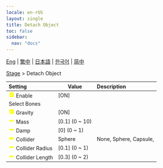 ```yaml
---
locale: en-rUS
layout: single
title: Detach Object
toc: false
sidebar:
  nav: "docs"
---
```

[Eng](/dancexr/menu/2025.4/stage/detach_object) | [繁中](/tw/dancexr/menu/2025.4/stage/detach_object) | [日本語](/jp/dancexr/menu/2025.4/stage/detach_object) | [한국어](/kr/dancexr/menu/2025.4/stage/detach_object) | [简中](/zh/dancexr/menu/2025.4/stage/detach_object)

[Stage](../menu#Stage) > Detach Object



| Setting | Value | Description |
| :--- | --- | :--- |
|<nobr> ![check_on icon](/images/icon/ic_check_on.png)  Enable</nobr>| [ON] | 
|<nobr> Select Bones</nobr>|| 
|<nobr> ![check_on icon](/images/icon/ic_check_on.png)  Gravity</nobr>| [ON] | 
|<nobr> ![slider icon](/images/icon/ic_slider.png)  Mass</nobr>| [0.1] (0 ~ 10) | 
|<nobr> ![slider icon](/images/icon/ic_slider.png)  Damp</nobr>| [0] (0 ~ 1) | 
|<nobr> ![toggle_on icon](/images/icon/ic_toggle_on.png)  Collider</nobr>| Sphere | None, Sphere, Capsule, 
|<nobr> ![slider icon](/images/icon/ic_slider.png)  Collider Radius</nobr>| [0.1] (0 ~ 1) | 
|<nobr> ![slider icon](/images/icon/ic_slider.png)  Collider Length</nobr>| [0.3] (0 ~ 2) | 
